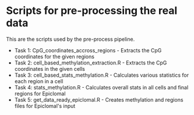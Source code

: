 # Scripts for pre-processing the real data
This are the scripts used by the pre-process pipeline.

- Task 1: CpG_coordinates_accross_regions - Extracts the CpG coordinates for the given regions
- Task 2: cell_based_methylation_extraction.R - Extracts the CpG coordinates in the given cells
- Task 3: cell_based_stats_methylation.R - Calculates various statistics for each region in a cell
- Task 4: stats_methylation.R - Calculates overall stats in all cells and final regions for Epiclomal
- Task 5: get_data_ready_epiclomal.R - Creates methylation and regions files for Epiclomal's input
